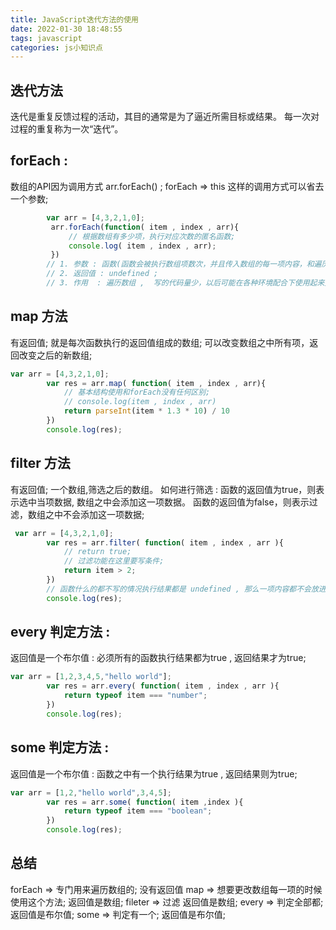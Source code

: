 ```yaml
---
title: JavaScript迭代方法的使用
date: 2022-01-30 18:48:55
tags: javascript
categories: js小知识点
---
```


## 迭代方法
迭代是重复反馈过程的活动，其目的通常是为了逼近所需目标或结果。
每一次对过程的重复称为一次“迭代”。

 ## forEach : 
 数组的API因为调用方式 arr.forEach() ; 
 forEach => this 这样的调用方式可以省去一个参数;

```javascript
 		var arr = [4,3,2,1,0];
         arr.forEach(function( item , index , arr){
             // 根据数组有多少项，执行对应次数的匿名函数;
             console.log( item , index , arr);
         }) 
        // 1. 参数 : 函数(函数会被执行数组项数次，并且传入数组的每一项内容，和遍历时的下标，数组本身)
        // 2. 返回值 : undefined ;
        // 3. 作用  : 遍历数组 ,  写的代码量少，以后可能在各种环境配合下使用起来更简便： 
```
##  map 方法
 有返回值; 就是每次函数执行的返回值组成的数组;
 可以改变数组之中所有项，返回改变之后的新数组;


```javascript
var arr = [4,3,2,1,0];
        var res = arr.map( function( item , index , arr){
            // 基本结构使用和forEach没有任何区别;
            // console.log(item , index , arr)
            return parseInt(item * 1.3 * 10) / 10
        })
        console.log(res);
```
## filter 方法 
有返回值; 一个数组,筛选之后的数组。
如何进行筛选 : 函数的返回值为true，则表示选中当项数据, 数组之中会添加这一项数据。
函数的返回值为false，则表示过滤，数组之中不会添加这一项数据;

```javascript
 var arr = [4,3,2,1,0];
        var res = arr.filter( function( item , index , arr ){
            // return true;
            // 过滤功能在这里要写条件;
            return item > 2;
        })
        // 函数什么的都不写的情况执行结果都是 undefined , 那么一项内容都不会放进新数组之中;
        console.log(res);
```
## every 判定方法 : 
返回值是一个布尔值 : 
必须所有的函数执行结果都为true , 返回结果才为true;

```javascript
var arr = [1,2,3,4,5,"hello world"];
        var res = arr.every( function( item , index , arr ){
            return typeof item === "number";
        })  
        console.log(res);
```
## some 判定方法 : 
返回值是一个布尔值 : 
函数之中有一个执行结果为true , 返回结果则为true;

```javascript
var arr = [1,2,"hello world",3,4,5];
        var res = arr.some( function( item ,index ){
            return typeof item === "boolean";
        })
        console.log(res);
```
## 总结
forEach => 专门用来遍历数组的;  没有返回值
map => 想要更改数组每一项的时候使用这个方法; 返回值是数组;
fileter => 过滤   返回值是数组;
every => 判定全部都; 返回值是布尔值;
some => 判定有一个; 返回值是布尔值;
